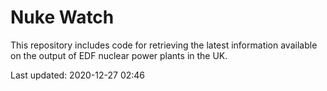 # Nuke Watch

This repository includes code for retrieving the latest information available on the output of EDF nuclear power plants in the UK.

Last updated: 2020-12-27 02:46